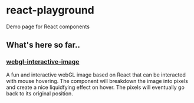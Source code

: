 # react-playground
Demo page for React components

## What's here so far..
### [webgl-interactive-image](https://wilsonphooyk.github.io/react-playground/webgl-interactive-image)
A fun and interactive webGL image based on React that can be interacted with mouse hovering.
The component will breakdown the image into pixels and create a nice liquidfying effect on hover. The pixels will eventually go back to its original position.
